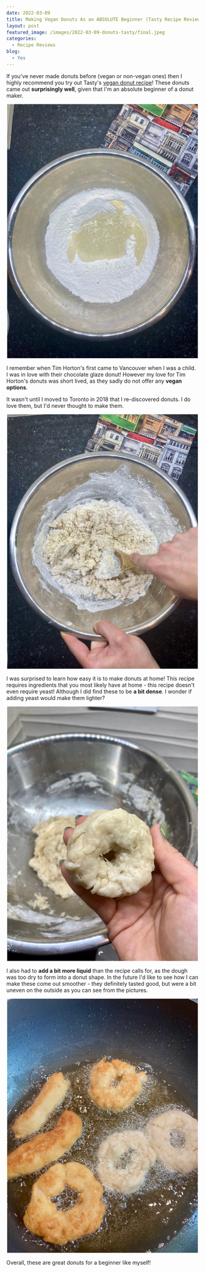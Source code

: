 ```yaml
---
date: 2022-03-09
title: Making Vegan Donuts As an ABSOLUTE Beginner (Tasty Recipe Review)
layout: post
featured_image: /images/2022-03-09-donuts-tasty/final.jpeg
categories:
  - Recipe Reviews
blog:
  - Yes
---
```


If you've never made donuts before (vegan or non-vegan ones) then I highly recommend you try out Tasty's <a href='https://tasty.co/recipe/vegan-doughnuts'>vegan donut recipe</a>! These donuts came out **surprisingly well**, given that I'm an absolute beginner of a donut maker.

<p align="center">
<img src="/images/2022-03-09-donuts-tasty/1.jpeg" width="500">
</p>

I remember when Tim Horton's first came to Vancouver when I was a child. I was in love with their chocolate glaze donut! However my love for Tim Horton's donuts was short lived, as they sadly do not offer any **vegan options**.

It wasn't until I moved to Toronto in 2018 that I re-discovered donuts. I do love them, but I'd never thought to make them.

<p align="center">
<img src="/images/2022-03-09-donuts-tasty/2.jpeg" width="500">
</p>

I was surprised to learn how easy it is to make donuts at home! This recipe requires ingredients that you most likely have at home - this recipe doesn't even require yeast! Although I did find these to be **a bit dense**. I wonder if adding yeast would make them lighter?

<p align="center">
<img src="/images/2022-03-09-donuts-tasty/3.jpeg" width="500">
</p>

I also had to **add a bit more liquid** than the recipe calls for, as the dough was too dry to form into a donut shape. In the future I'd like to see how I can make these come out smoother - they definitely tasted good, but were a bit uneven on the outside as you can see from the pictures. 


<p align="center">
<img src="/images/2022-03-09-donuts-tasty/4.jpeg" width="500">
</p>

Overall, these are great donuts for a beginner like myself!